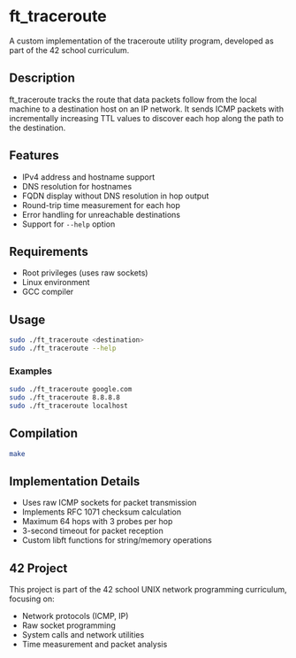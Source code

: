 # ft_traceroute

A custom implementation of the traceroute utility program, developed as part of the 42 school curriculum.

## Description

ft_traceroute tracks the route that data packets follow from the local machine to a destination host on an IP network. It sends ICMP packets with incrementally increasing TTL values to discover each hop along the path to the destination.

## Features

- IPv4 address and hostname support
- DNS resolution for hostnames
- FQDN display without DNS resolution in hop output
- Round-trip time measurement for each hop
- Error handling for unreachable destinations
- Support for `--help` option

## Requirements

- Root privileges (uses raw sockets)
- Linux environment
- GCC compiler

## Usage

```bash
sudo ./ft_traceroute <destination>
sudo ./ft_traceroute --help
```

### Examples

```bash
sudo ./ft_traceroute google.com
sudo ./ft_traceroute 8.8.8.8
sudo ./ft_traceroute localhost
```

## Compilation

```bash
make
```

## Implementation Details

- Uses raw ICMP sockets for packet transmission
- Implements RFC 1071 checksum calculation
- Maximum 64 hops with 3 probes per hop
- 3-second timeout for packet reception
- Custom libft functions for string/memory operations

## 42 Project

This project is part of the 42 school UNIX network programming curriculum, focusing on:
- Network protocols (ICMP, IP)
- Raw socket programming
- System calls and network utilities
- Time measurement and packet analysis
